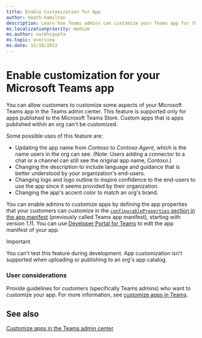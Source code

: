 ```yaml
---
title: Enable Customization for App
author: heath-hamilton
description: Learn how Teams admins can customize your Teams app for their org by changing the app's accent color, description, logo and its outline, and app name.
ms.localizationpriority: medium
ms.author: surbhigupta
ms.topic: overview
ms.date: 12/10/2022
---
```


# Enable customization for your Microsoft Teams app

You can allow customers to customize some aspects of your Microsoft Teams app in the Teams admin center. This feature is supported only for apps published to the Microsoft Teams Store. Custom apps that is apps published within an org can't be customized.

Some possible uses of this feature are:

* Updating the app name from *Contoso* to *Contoso Agent*, which is the name users in the org can see.
(Note: Users adding a connector to a chat or a channel can still see the original app name, *Contoso*.)
* Changing the description to include language and guidance that is better understood by your organization's end-users.
* Changing logo and logo outline to inspire confidence to the end-users to use the app since it seems provided by their organization.
* Changing the app's accent color to match an org's brand.

You can enable admins to customize apps by defining the app properties that your customers can customize in the [`configurableProperties` section in the app manifest](/microsoftteams/platform/resources/schema/manifest-schema#configurableproperties) (previously called Teams app manifest), starting with version 1.11. You can use [Developer Portal for Teams](https://dev.teams.microsoft.com/home) to edit the app manifest of your app.

> [!IMPORTANT]
> You can't test this feature during development. App customization isn't supported when uploading or publishing to an org's app catalog.

### User considerations

Provide guidelines for customers (specifically Teams admins) who want to customize your app. For more information, see [customize apps in Teams](/microsoftteams/customize-apps).

## See also

[Customize apps in the Teams admin center](/microsoftteams/customize-apps)
